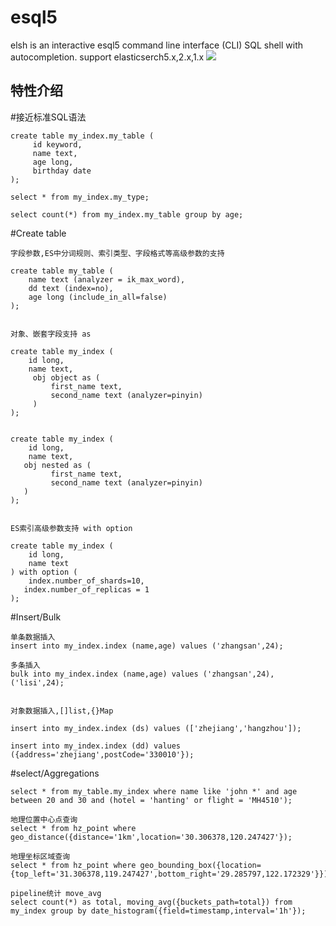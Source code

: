 # esql5
elsh is an interactive esql5 command line interface (CLI) SQL shell with autocompletion. support elasticserch5.x,2.x,1.x
![](https://github.com/unimassystem/esql5/blob/master/elsh.png)


特性介绍
----------------
#接近标准SQL语法

    create table my_index.my_table (
         id keyword,
         name text,
         age long,
         birthday date
    );
    
    select * from my_index.my_type;
    
    select count(*) from my_index.my_table group by age;
    

#Create table

	字段参数,ES中分词规则、索引类型、字段格式等高级参数的支持
	
	create table my_table (
		name text (analyzer = ik_max_word),
		dd text (index=no),
		age long (include_in_all=false)
	);
	
	
	对象、嵌套字段支持 as
	
	create table my_index (
		id long,
		name text,
         obj object as (
             first_name text,
             second_name text (analyzer=pinyin)
         )
    );
	
	
	create table my_index (
		id long,
		name text,
       obj nested as (
             first_name text,
             second_name text (analyzer=pinyin)
       )
    );


	ES索引高级参数支持 with option
	
	create table my_index (
		id long,
		name text
    ) with option (
    	index.number_of_shards=10,
       index.number_of_replicas = 1
    );
	

#Insert/Bulk

	单条数据插入
	insert into my_index.index (name,age) values ('zhangsan',24);
	
	多条插入
	bulk into my_index.index (name,age) values ('zhangsan',24),('lisi',24);

	
	对象数据插入,[]list,{}Map
	
	insert into my_index.index (ds) values (['zhejiang','hangzhou']);
			
	insert into my_index.index (dd) values ({address='zhejiang',postCode='330010'});
	
	
#select/Aggregations

	select * from my_table.my_index where name like 'john *' and age between 20 and 30 and (hotel = 'hanting' or flight = 'MH4510');
	
	地理位置中心点查询
	select * from hz_point where geo_distance({distance='1km',location='30.306378,120.247427'});
	
	地理坐标区域查询
	select * from hz_point where geo_bounding_box({location={top_left='31.306378,119.247427',bottom_right='29.285797,122.172329'}});
	
	pipeline统计 move_avg
	select count(*) as total, moving_avg({buckets_path=total}) from my_index group by date_histogram({field=timestamp,interval='1h'});
	
	
	
